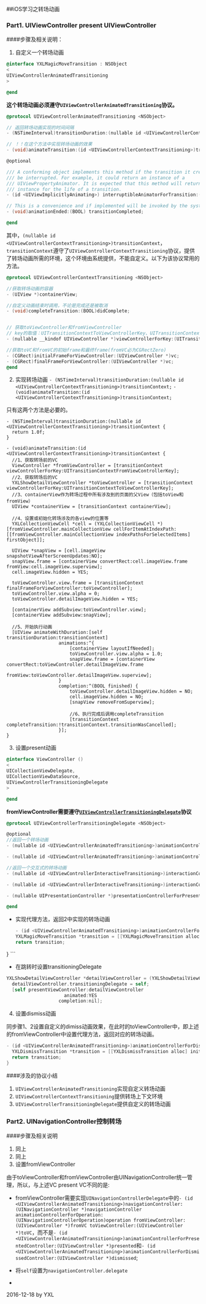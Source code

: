 ##iOS学习之转场动画


### Part1. UIViewController present UIViewController

####步骤及相关说明：

1. 自定义一个转场动画

  ```objective-c
  @interface YXLMagicMoveTransition : NSObject
  <
  UIViewControllerAnimatedTransitioning
  >
  
  @end
  ```

  **这个转场动画必须遵守`UIViewControllerAnimatedTransitioning`协议。**

  ```objective-c
  @protocol UIViewControllerAnimatedTransitioning <NSObject>

  // 返回转场动画实现的时间间隔
  - (NSTimeInterval)transitionDuration:(nullable id <UIViewControllerContextTransitioning>)transitionContext;

  // ！！在这个方法中实现转场动画的效果
  - (void)animateTransition:(id <UIViewControllerContextTransitioning>)transitionContext;

  @optional

  /// A conforming object implements this method if the transition it creates can
  /// be interrupted. For example, it could return an instance of a
  /// UIViewPropertyAnimator. It is expected that this method will return the same
  /// instance for the life of a transition.
  - (id <UIViewImplicitlyAnimating>) interruptibleAnimatorForTransition:(id <UIViewControllerContextTransitioning>)transitionContext NS_AVAILABLE_IOS(10_0);

  // This is a convenience and if implemented will be invoked by the system when the transition context's completeTransition: method is invoked.
  - (void)animationEnded:(BOOL) transitionCompleted;

  @end
  ```
  
  
  其中，`(nullable id <UIViewControllerContextTransitioning>)transitionContext`，`transitionContext`遵守了`UIViewControllerContextTransitioning`协议，提供了转场动画所需的环境，这个环境由系统提供，不能自定义。以下为该协议常用的方法。
  
  ```objective-c
  @protocol UIViewControllerContextTransitioning <NSObject>

  //获取转场动画的容器
  - (UIView *)containerView;

  //自定义动画结束时调用，不论是完成还是被取消
  - (void)completeTransition:(BOOL)didComplete;


  // 获取toViewController和fromViewController
  // key的取值：UITransitionContextToViewControllerKey、UITransitionContextFromViewControllerKey
  - (nullable __kindof UIViewController *)viewControllerForKey:(UITransitionContextViewControllerKey)key;

  //获取toVC和fromVC的初始frame和最终frame(fromVC必为CGRectZero)
  - (CGRect)initialFrameForViewController:(UIViewController *)vc;
  - (CGRect)finalFrameForViewController:(UIViewController *)vc;
  @end
  ```

2. 实现转场动画
   `- (NSTimeInterval)transitionDuration:(nullable id <UIViewControllerContextTransitioning>)transitionContext;`
  `- (void)animateTransition:(id <UIViewControllerContextTransitioning>)transitionContext;`
  
  只有这两个方法是必要的。
  
  ```
  - (NSTimeInterval)transitionDuration:(nullable id <UIViewControllerContextTransitioning>)transitionContext {
    return 1.0f;
}
  ```
  
  ```
  - (void)animateTransition:(id <UIViewControllerContextTransitioning>)transitionContext {
    //1、获取转场前的VC
    ViewController *fromViewController = [transitionContext viewControllerForKey:UITransitionContextFromViewControllerKey];
    //2、获取转场后的VC
    YXLShowDetailViewController *toViewController = [transitionContext viewControllerForKey:UITransitionContextToViewControllerKey];
    //3、containerView作为转场过程中所有涉及到的页面的父View（包括toView和fromView）
    UIView *containerView = [transitionContext containerView];
    
    //4、设置或初始化转场涉及的各view的位置等
    YXLCollectionViewCell *cell = (YXLCollectionViewCell *)[fromViewController.mainCollectionView cellForItemAtIndexPath:[[fromViewController.mainCollectionView indexPathsForSelectedItems] firstObject]];
    
    UIView *snapView = [cell.imageView snapshotViewAfterScreenUpdates:NO];
    snapView.frame = [containerView convertRect:cell.imageView.frame fromView:cell.imageView.superview];
    cell.imageView.hidden = YES;
    
    toViewController.view.frame = [transitionContext finalFrameForViewController:toViewController];
    toViewController.view.alpha = 0;
    toViewController.detailImageView.hidden = YES;
    
    [containerView addSubview:toViewController.view];
    [containerView addSubview:snapView];
    
    //5、开始执行动画
    [UIView animateWithDuration:[self transitionDuration:transitionContext]
                     animations:^{
                         [containerView layoutIfNeeded];
                         toViewController.view.alpha = 1.0;
                         snapView.frame = [containerView convertRect:toViewController.detailImageView.frame
                                                            fromView:toViewController.detailImageView.superview];
                     }
                     completion:^(BOOL finished) {
                         toViewController.detailImageView.hidden = NO;
                         cell.imageView.hidden = NO;
                         [snapView removeFromSuperview];
                         
                         //6、执行完成后调用completeTransition
                         [transitionContext completeTransition:!transitionContext.transitionWasCancelled];                         
                     }];
  }
  ```
  
3. 设置present动画

  ```objective-c
  @interface ViewController ()
  <
  UICollectionViewDelegate,
  UICollectionViewDataSource,
  UIViewControllerTransitioningDelegate
  >

  @end
  ```
  
  **fromViewController需要遵守[`UIViewControllerTransitioningDelegate`](https://developer.apple.com/reference/uikit/uiviewcontrollertransitioningdelegate)协议**
  
  ```objective-c
  @protocol UIViewControllerTransitioningDelegate <NSObject>

  @optional
  //返回一个转场动画
  - (nullable id <UIViewControllerAnimatedTransitioning>)animationControllerForPresentedController:(UIViewController *)presented presentingController:(UIViewController *)presenting sourceController:(UIViewController *)source;

  - (nullable id <UIViewControllerAnimatedTransitioning>)animationControllerForDismissedController:(UIViewController *)dismissed;

  //返回一个交互式的转场动画
  - (nullable id <UIViewControllerInteractiveTransitioning>)interactionControllerForPresentation:(id <UIViewControllerAnimatedTransitioning>)animator;

  - (nullable id <UIViewControllerInteractiveTransitioning>)interactionControllerForDismissal:(id <UIViewControllerAnimatedTransitioning>)animator;

  - (nullable UIPresentationController *)presentationControllerForPresentedViewController:(UIViewController *)presented presentingViewController:(nullable UIViewController *)presenting sourceViewController:(UIViewController *)source NS_AVAILABLE_IOS(8_0);

  @end
  ```
  
  - 实现代理方法，返回2中实现的转场动画
  
    ```objective-c
    - (id <UIViewControllerAnimatedTransitioning>)animationControllerForPresentedController:(UIViewController *)presented presentingController:(UIViewController *)presenting sourceController:(UIViewController *)source {
    YXLMagicMoveTransition *transition = [[YXLMagicMoveTransition alloc] init];
    return transition;
  }
    ```
  
  - 在跳转时设置transitioningDelegate
  
  ```objective-c
  YXLShowDetailViewController *detailViewController = (YXLShowDetailViewController *)[mainStoryBoard instantiateViewControllerWithIdentifier:@"YXLShowDetailViewController"];
    detailViewController.transitioningDelegate = self;
    [self presentViewController:detailViewController
                       animated:YES
                     completion:nil];
  ```
  
4. 设置dismiss动画
  
  同步骤1、2设置自定义的dimiss动画效果，在此时的toViewController中，即上述的fromViewController中设置代理方法，返回对应的转场动画。
  
  ```objective-c
  - (id <UIViewControllerAnimatedTransitioning>)animationControllerForDismissedController:(UIViewController *)dismissed {
    YXLDismissTransition *transition = [[YXLDismissTransition alloc] init];
    return transition;
}
  ```

####涉及的协议小结

1. `UIViewControllerAnimatedTransitioning`实现自定义转场动画
2. `UIViewControllerContextTransitioning`提供转场上下文环境
3. `UIViewControllerTransitioningDelegate`提供自定义的转场动画

### Part2. UINavigationController控制转场
####步骤及相关说明
1. 同上
2. 同上
3. 设置fromViewController
  
  由于toViewController和fromViewController由UINavigationController统一管理，所以，与上述VC present VC不同的是:
  
  - fromViewController需要实现`UINavigationControllerDelegate`中的`- (id <UIViewControllerAnimatedTransitioning>)navigationController:(UINavigationController *)navigationController
                                            animationControllerForOperation:(UINavigationControllerOperation)operation
                                                         fromViewController:(UIViewController *)fromVC
                                                           toViewController:(UIViewController *)toVC`，而不是`- (id <UIViewControllerAnimatedTransitioning>)animationControllerForPresentedController:(UIViewController *)presented`和`- (id <UIViewControllerAnimatedTransitioning>)animationControllerForDismissedController:(UIViewController *)dismissed`;
                                                           
  - 将`self`设置为`navigationController.delegate`

-
2016-12-18 by YXL